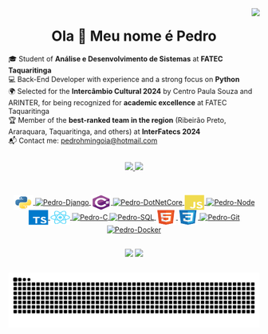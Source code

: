 <img align="right" src="https://visitor-badge.laobi.icu/badge?page_id=PedroAlves05.PedroAlves05" />

<h1 align="center">Ola 👋 Meu nome é Pedro </h1>


🎓 Student of **Análise e Desenvolvimento de Sistemas** at **FATEC Taquaritinga** <br />
💻 Back-End Developer with experience and a strong focus on **Python** <br />
🌍 Selected for the **Intercâmbio Cultural 2024** by Centro Paula Souza and ARINTER, for being recognized for **academic excellence** at FATEC Taquaritinga <br />
🏆 Member of the **best-ranked team in the region** (Ribeirão Preto, Araraquara, Taquaritinga, and others) at **InterFatecs 2024** <br />
📬 Contact me: [pedrohmingoia@hotmail.com](mailto:pedrohmingoia@hotmail.com)

  ##

<div align="center">
  <a href="https://github.com/PedroAlves05">
  <img height="180cm" src="https://github-readme-stats.vercel.app/api?username=PedroAlves05&show_icons=true&theme=tokyonight">
  <img height="180cm" src="https://github-readme-stats.vercel.app/api/top-langs/?username=PedroAlves05&layout=compact&theme=tokyonight">
</div>

  ##

<div style="display: inline_block" align="center"><br>
  <img align="center" alt="Pedro-Python" height="30" width="40" src="https://raw.githubusercontent.com/devicons/devicon/master/icons/python/python-original.svg">
  <img align="center" alt="Pedro-Django" height="30" width="40" src="https://cdn.jsdelivr.net/gh/devicons/devicon@latest/icons/django/django-plain.svg">
  <img align="center" alt="Rafa-Csharp" height="30" width="40" src="https://raw.githubusercontent.com/devicons/devicon/master/icons/csharp/csharp-original.svg">
  <img align="center" alt="Pedro-DotNetCore" height="30" width="40" src="https://cdn.jsdelivr.net/gh/devicons/devicon@latest/icons/dotnetcore/dotnetcore-original.svg">
  <img align="center" alt="Pedro-JS" height="30" width="40" src="https://raw.githubusercontent.com/devicons/devicon/master/icons/javascript/javascript-plain.svg">
  <img align="center" alt="Pedro-Node" height="30" width="40" src="https://cdn.jsdelivr.net/gh/devicons/devicon@latest/icons/nodejs/nodejs-original.svg">
  <img align="center" alt="Pedro-TS" height="30" width="40" src="https://raw.githubusercontent.com/devicons/devicon/master/icons/typescript/typescript-plain.svg">
  <img align="center" alt="Pedro-React" height="30" width="40" src="https://raw.githubusercontent.com/devicons/devicon/master/icons/react/react-original.svg">
  <img align="center" alt="Pedro-C" height="30" width="40" src="https://cdn.jsdelivr.net/gh/devicons/devicon@latest/icons/c/c-original.svg">
  <img align="center" alt="Pedro-SQL" height="30" width="40" src="https://cdn.jsdelivr.net/gh/devicons/devicon@latest/icons/azuresqldatabase/azuresqldatabase-original.svg">
  <img align="center" alt="Pedro-HTML" height="30" width="40" src="https://raw.githubusercontent.com/devicons/devicon/master/icons/html5/html5-original.svg">
  <img align="center" alt="Pedro-CSS" height="30" width="40" src="https://raw.githubusercontent.com/devicons/devicon/master/icons/css3/css3-original.svg">
  <img align="center" alt="Pedro-Git" height="30" width="40" src="https://cdn.jsdelivr.net/gh/devicons/devicon@latest/icons/git/git-original.svg">
  <img align="center" alt="Pedro-Docker" height="30" width="40" src="https://cdn.jsdelivr.net/gh/devicons/devicon@latest/icons/docker/docker-original.svg">
</div>
  
  ##

<div align="center"> 
  <a href="https://www.instagram.com/pedro.alves_05" target="_blank"><img src="https://img.shields.io/badge/-Instagram-%23E4405F?style=for-the-badge&logo=instagram&logoColor=white" target="_blank"></a>
  <a href="https://www.linkedin.com/in/pedro-henrique-mingoia-alves-90028626b/" target="_blank"><img src="https://img.shields.io/badge/-LinkedIn-%230077B5?style=for-the-badge&logo=linkedin&logoColor=white" target="_blank"></a> 
</div>

  ##
<div align="center">
  <picture>
    <source media="(prefers-color-scheme: dark)" srcset="https://raw.githubusercontent.com/PedroAlves05/PedroAlves05/output/github-contribution-grid-snake-dark.svg">
    <source media="(prefers-color-scheme: light)" srcset="https://raw.githubusercontent.com/PedroAlves05/PedroAlves05/output/github-contribution-grid-snake.svg">
    <img alt="github contribution grid snake animation" src="https://raw.githubusercontent.com/PedroAlves05/PedroAlves05/output/github-contribution-grid-snake.svg">
  </picture>
</div>
